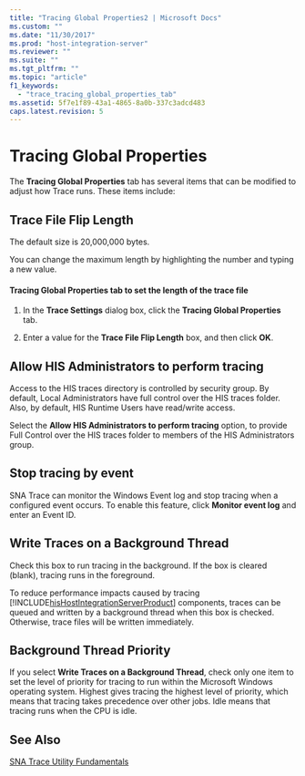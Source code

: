 ```yaml
---
title: "Tracing Global Properties2 | Microsoft Docs"
ms.custom: ""
ms.date: "11/30/2017"
ms.prod: "host-integration-server"
ms.reviewer: ""
ms.suite: ""
ms.tgt_pltfrm: ""
ms.topic: "article"
f1_keywords: 
  - "trace_tracing_global_properties_tab"
ms.assetid: 5f7e1f89-43a1-4865-8a0b-337c3adcd483
caps.latest.revision: 5
---
```

# Tracing Global Properties
The **Tracing Global Properties** tab has several items that can be modified to adjust how Trace runs. These items include:  
  
## Trace File Flip Length  
 The default size is 20,000,000 bytes.  
  
 You can change the maximum length by highlighting the number and typing a new value.  
  
#### Tracing Global Properties tab to set the length of the trace file  
  
1.  In the **Trace Settings** dialog box, click the **Tracing Global Properties** tab.  
  
2.  Enter a value for the **Trace File Flip Length** box, and then click **OK**.  
  
## Allow HIS Administrators to perform tracing  
 Access to the HIS traces directory is controlled by security group. By default, Local Administrators have full control over the HIS traces folder. Also, by default, HIS Runtime Users have read/write access.  
  
 Select the **Allow HIS Administrators to perform tracing** option, to provide Full Control over the HIS traces folder to members of the HIS Administrators group.  
  
## Stop tracing by event  
 SNA Trace can monitor the Windows Event log and stop tracing when a configured event occurs. To enable this feature, click **Monitor event log** and enter an Event ID.  
  
## Write Traces on a Background Thread  
 Check this box to run tracing in the background. If the box is cleared (blank), tracing runs in the foreground.  
  
 To reduce performance impacts caused by tracing [!INCLUDE[hisHostIntegrationServerProduct](../includes/hishostintegrationserverproduct-md.md)] components, traces can be queued and written by a background thread when this box is checked. Otherwise, trace files will be written immediately.  
  
## Background Thread Priority  
 If you select **Write Traces on a Background Thread**, check only one item to set the level of priority for tracing to run within the Microsoft Windows operating system. Highest gives tracing the highest level of priority, which means that tracing takes precedence over other jobs. Idle means that tracing runs when the CPU is idle.  
  
## See Also  
 [SNA Trace Utility Fundamentals](../HIS2010/sna-trace-utility-fundamentals2.md)